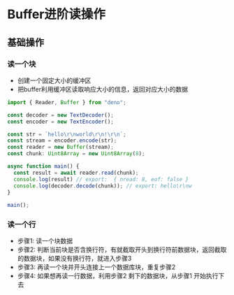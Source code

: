 # Buffer进阶读操作


## 基础操作

### 读一个块
- 创建一个固定大小的缓冲区
- 把buffer利用缓冲区读取响应大小的信息，返回对应大小的数据

```js
import { Reader, Buffer } from "deno";

const decoder = new TextDecoder();
const encoder = new TextEncoder();

const str = `hello\r\nworld\r\n!\r\n`;
const stream = encoder.encode(str);
const reader = new Buffer(stream);
const chunk: Uint8Array = new Uint8Array(8);

async function main() {
  const result = await reader.read(chunk);
  console.log(result) // export:  { nread: 8, eof: false }
  console.log(decoder.decode(chunk)); // export: hello\r\nw
}
 
main();
```

### 读一个行

- 步骤1: 读一个块数据
- 步骤2: 判断当前块是否含换行符，有就截取开头到换行符前数据块，返回截取的数据块，如果没有换行符，就进入步骤3
- 步骤3: 再读一个块并开头连接上一个数据库块，重复步骤2
- 步骤4: 如果想再读一行数据，利用步骤2 剩下的数据块，从步骤1 开始执行下去

```js

```
